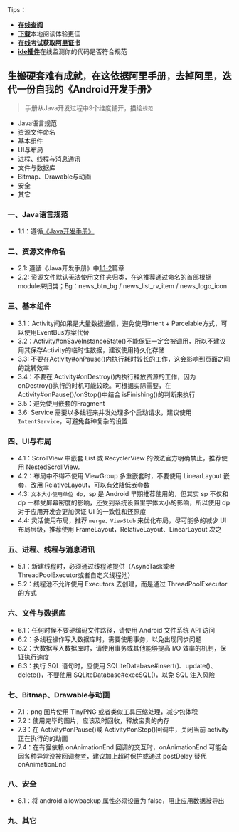 Tips：

 - [**在线查阅**](https://github.com/zwping-win/RESOURCES/blob/master/android/%E6%96%87%E6%A1%A3/%E9%98%BF%E9%87%8C%E5%AE%89%E5%8D%93%E6%89%8B%E5%86%8C.pdf)
 - [**下载**](https://raw.githubusercontent.com/zwping-win/RESOURCES/master/android/%E6%96%87%E6%A1%A3/%E9%98%BF%E9%87%8C%E5%AE%89%E5%8D%93%E6%89%8B%E5%86%8C.pdf)本地阅读体验更佳
 - [**在线考试获取阿里证书**](https://edu.aliyun.com/certification/cldt02?spm=a2c4e.11153959.blogcont69327.8.3d572b13a4Ay0g)
 - [**ide插件**](https://github.com/alibaba/p3c)在线监测你的代码是否符合规范

## 生搬硬套难有成就，在这依据阿里手册，去掉阿里，迭代一份自我的《Android开发手册》

> 手册从Java开发过程中9个维度铺开，描绘`规范`

- Java语言规范
- 资源文件命名
- 基本组件
- UI与布局
- 进程、线程与消息通讯
- 文件与数据库
- Bitmap、Drawable与动画
- 安全
- 其它



### 一、Java语言规范

- 1.1：遵循[《Java开发手册》](https://github.com/zwping/PNotes/blob/master/JavaNotes/%E9%98%85%E3%80%8A%E9%98%BF%E9%87%8CJava%E5%BC%80%E5%8F%91%E6%89%8B%E5%86%8C%E3%80%8B%E7%AC%94%E8%AE%B0.md#手册愿景码出高效码出质量身为码农的你怎样保证你的code高效和质量)

### 二、资源文件命名

- 2.1: 遵循《Java开发手册》中[1.1-2](https://github.com/zwping/PNotes/blob/master/JavaNotes/%E9%98%85%E3%80%8A%E9%98%BF%E9%87%8CJava%E5%BC%80%E5%8F%91%E6%89%8B%E5%86%8C%E3%80%8B%E7%AC%94%E8%AE%B0.md#1编程规范)篇章
- 2.2: 资源文件默认无法使用文件夹归类，在这推荐通过命名的首部根据module来归类；Eg：news_btn_bg / news_list_rv_item / news_logo_icon

### 三、基本组件

- 3.1：Activity间如果是大量数据通信，避免使用Intent + Parcelable方式，可以使用EventBus方案代替
- 3.2：Activity#onSaveInstanceState()不能保证一定会被调用，所以不建议用其保存Activity的临时性数据，建议使用持久化存储
- 3.3: 不要在Activity#onPause()内执行耗时较长的工作，这会影响到页面之间的跳转效率
- 3.4：不要在 Activity#onDestroy()内执行释放资源的工作，因为 onDestroy()执行的时机可能较晚。可根据实际需要，在Activity#onPause()/onStop()中结合 isFinishing()的判断来执行
- 3.5：避免使用嵌套的Fragment
- 3.6: Service 需要以多线程来并发处理多个启动请求，建议使用 `IntentService`，可避免各种复杂的设置

### 四、UI与布局

- 4.1：ScrollView 中嵌套 List 或 RecyclerView 的做法官方明确禁止，推荐使用 NestedScrollView。
- 4.2：布局中不得不使用 ViewGroup 多重嵌套时，不要使用 LinearLayout 嵌套，改用 RelativeLayout，可以有效降低嵌套数
- 4.3: `文本大小使用单位 dp`，sp 是 Android 早期推荐使用的，但其实 sp 不仅和 dp 一样受屏幕密度的影响，还受到系统设置里字体大小的影响，所以使用 dp 对于应用开发会更加保证 UI 的一致性和还原度
- 4.4: 灵活使用布局，推荐 `merge、ViewStub` 来优化布局，尽可能多的减少 UI 布局层级，推荐使用 FrameLayout，RelativeLayout、LinearLayout 次之

### 五、进程、线程与消息通讯

- 5.1：新建线程时，必须通过线程池提供（AsyncTask或者ThreadPoolExecutor或者自定义线程池）
- 5.2：线程池不允许使用 Executors 去创建，而是通过 ThreadPoolExecutor 的方式

### 六、文件与数据库

- 6.1：任何时候不要硬编码文件路径，请使用 Android 文件系统 API 访问
- 6.2：多线程操作写入数据库时，需要使用事务，以免出现同步问题
- 6.2：大数据写入数据库时，请使用事务或其他能够提高 I/O 效率的机制，保证执行速度
- 6.3：执行 SQL 语句时，应使用 SQLiteDatabase#insert()、update()、delete()，不要使用 SQLiteDatabase#execSQL()，以免 SQL 注入风险

### 七、Bitmap、Drawable与动画

- 7.1：png 图片使用 TinyPNG 或者类似工具压缩处理，减少包体积
- 7.2：使用完毕的图片，应该及时回收，释放宝贵的内存
- 7.3：在 Activity#onPause()或 Activity#onStop()回调中，关闭当前 activity 正在执行的的动画
- 7.4：在有强依赖 onAnimationEnd 回调的交互时，onAnimationEnd 可能会因各种异常没被回调[参考](https://stackoverflow.com/questions/5474923/onanimationend-is-not-getting-called-onanimationstart-works-fine)，建议加上超时保护或通过 postDelay 替代onAnimationEnd

### 八、安全

- 8.1：将 android:allowbackup 属性必须设置为 false，阻止应用数据被导出

### 九、其它



